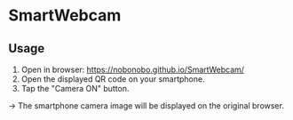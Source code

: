 # SmartWebcam

## Usage

1. Open in browser: https://nobonobo.github.io/SmartWebcam/
2. Open the displayed QR code on your smartphone.
3. Tap the "Camera ON" button.

-> The smartphone camera image will be displayed on the original browser.
